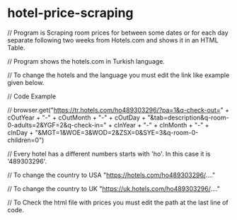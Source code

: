 # hotel-price-scraping

// Program is Scraping room prices for between some dates or for each day separate following two weeks from Hotels.com and shows it in an HTML Table.

// Program shows the hotels.com in Turkish language.

// To change the hotels and the language you must edit the link like example given below.

// Code Example

// browser.get("https://tr.hotels.com/ho489303296/?pa=1&q-check-out=" + cOutYear + "-" + cOutMonth + "-" + cOutDay + "&tab=description&q-room-0-adults=2&YGF=2&q-check-in=" + cInYear + "-" + cInMonth + "-" + cInDay + "&MGT=1&WOE=3&WOD=2&ZSX=0&SYE=3&q-room-0-children=0")

// Every hotel has a different numbers starts with 'ho'. In this case it is '489303296'.

// To change the country to USA "https://hotels.com/ho489303296/...."

// To change the country to UK "https://uk.hotels.com/ho489303296/...."

// To Check the html file with prices you must edit the path at the last line of code.
